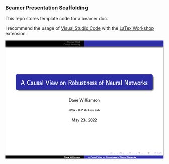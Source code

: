 ### Beamer Presentation Scaffolding  

This repo stores template code for a beamer doc. 

I recommend the usage of [Visual Studio Code](https://code.visualstudio.com/) with the [LaTex Workshop](https://marketplace.visualstudio.com/items?itemName=James-Yu.latex-workshop) extension.  

![demo title slide](./demo.png)
